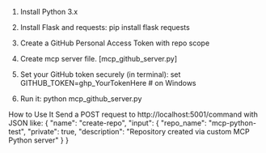 1. Install Python 3.x

2. Install Flask and requests:
      pip install flask requests

3. Create a GitHub Personal Access Token with repo scope

4. Create mcp server file. [mcp_github_server.py]

5. Set your GitHub token securely (in terminal):
   set GITHUB_TOKEN=ghp_YourTokenHere  # on Windows

6. Run it:
    python mcp_github_server.py

How to Use It
Send a POST request to http://localhost:5001/command with JSON like:
{
  "name": "create-repo",
  "input": {
    "repo_name": "mcp-python-test",
    "private": true,
    "description": "Repository created via custom MCP Python server"
  }
}


